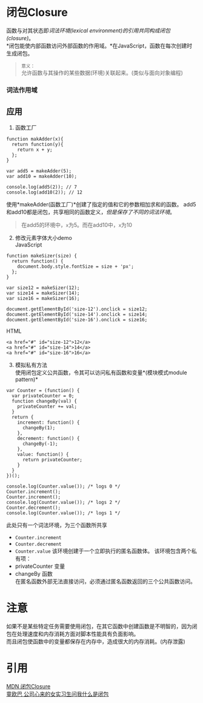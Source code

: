 # 闭包Closure
函数与对其状态即*词法环境(lexical environment)*的引用共同构成*闭包(closure)*。  
*闭包能使内部函数访问外部函数的作用域。*在JavaScript，函数在每次创建时生成闭包。  
> `意义：`  
> 允许函数与其操作的某些数据(环境)关联起来。(类似与面向对象编程)



### 词法作用域


## 应用
1. 函数工厂
```
function makAdder(x){
  return function(y){
    return x + y;
  };
}

var add5 = makeAdder(5);
var add10 = makeAdder(10);

console.log(add5(2)); // 7
console.log(add10(2)); // 12
```
使用*makeAdder(函数工厂)*创建了指定的值和它的参数相加求和的函数。
add5和add10都是闭包，共享相同的函数定义，*但是保存了不同的词法环境*。
> 在add5的环境中，`x`为5。而在add10中，`x`为10
2. 修改元素字体大小demo  
JavaScript
```
function makeSizer(size) {
  return function() {
    document.body.style.fontSize = size + 'px';
  };
}

var size12 = makeSizer(12);
var size14 = makeSizer(14);
var size16 = makeSizer(16);

document.getElementById('size-12').onclick = size12;
document.getElementById('size-14').onclick = size14;
document.getElementById('size-16').onclick = size16;
```
HTML  
```
<a href="#" id="size-12">12</a>
<a href="#" id="size-14">14</a>
<a href="#" id="size-16">16</a>
```
3. 模拟私有方法  
使用闭包定义公共函数，令其可以访问私有函数和变量*(模块模式module pattern)*
```
var Counter = (function() {
  var privateCounter = 0;
  function changeBy(val) {
    privateCounter += val;
  }
  return {
    increment: function() {
      changeBy(1);
    },
    decrement: function() {
      changeBy(-1);
    },
    value: function() {
      return privateCounter;
    }
  }   
})();

console.log(Counter.value()); /* logs 0 */
Counter.increment();
Counter.increment();
console.log(Counter.value()); /* logs 2 */
Counter.decrement();
console.log(Counter.value()); /* logs 1 */
```
此处只有一个词法环境，为三个函数所共享
+ `Counter.increment`
+ `Counter.decrement`
+ `Counter.value`
该环境创建于一个立即执行的匿名函数体。
该环境包含两个私有项：  
+ privateCounter 变量
+ changeBy 函数  
在匿名函数外部无法直接访问，必须通过匿名函数返回的三个公共函数访问。

# 注意
如果不是某些特定任务需要使用闭包，在其它函数中创建函数是不明智的，因为闭包在处理速度和内存消耗方面对脚本性能具有负面影响。  
而且闭包使函数中的变量都保存在内存中，造成很大的内存消耗。(内存泄露)
# 引用
[MDN 闭包Closure](https://developer.mozilla.org/zh-CN/docs/Web/JavaScript/Closures)  
[童欧巴 公司心来的女实习生问我什么是闭包](https://zhuanlan.zhihu.com/p/78273000)  